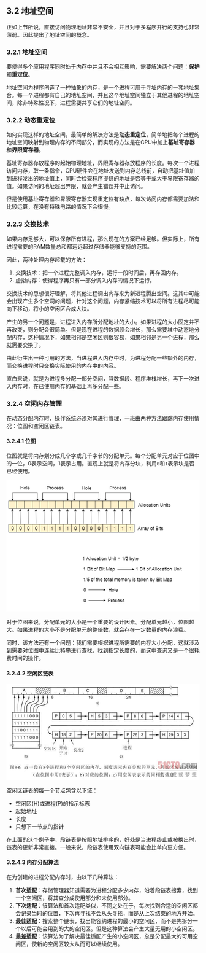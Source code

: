 ## 3.2 地址空间
正如上节所说，直接访问物理地址非常不安全，并且对于多程序并行的支持也非常薄弱。因此提出了地址空间的概念。

### 3.2.1 地址空间

要使得多个应用程序同时处于内存中并且不会相互影响，需要解决两个问题：**保护**和**重定位**。

地址空间为程序创造了一种抽象的内存，是一个进程可用于寻址内存的一套地址集合。每一个进程都有自己的地址空间，并且这个地址空间独立于其他进程的地址空间，除非特殊性况下，进程需要共享它们的地址空间。

### 3.2.2 动态重定位

如何实现这样的地址空间，最简单的解决方法是**动态重定位**，简单地把每个进程的地址空间映射到物理内存的不同部分，而实现的方法是在CPU中加上**基址寄存器**和**界限寄存器**。

基址寄存器存放程序的起始物理地址，界限寄存器存放程序的长度。每次一个进程访问内存，取一条指令，CPU硬件会在地址发送到内存总线前，自动把基址值加到进程发出的地址值上，同时会检查程序提供的地址是否等于或大于界限寄存器的值。如果访问的地址超出界限，就会产生错误并中止访问。

但是使用基址寄存器和界限寄存器实现重定位有缺点，每次访问内存都需要加法和比较运算，在没有特殊电路的情况下会很慢。

### 3.2.3 交换技术

如果内存足够大，可以保存所有进程，那么现在的方案已经足够。但实际上，所有进程需要的RAM数量总和都远远超过存储器能够支持的范围。

因此，两种处理内存超载的方法：
1. 交换技术：把一个进程完整调入内存，运行一段时间后，再存回内存。
2. 虚拟内存：使得程序再只有一部分调入内存的情况下运行。

交换技术的思想很好理解，将其他进程调出内存来为新进程腾出空间。这其中可能会出现产生多个空洞的问题，针对这个问题，内存紧缩技术可以将所有进程尽可能向下移动，将小的空闲区合成大块。

产生的另一个问题是，进程进入内存所分配地址的大小。如果进程的大小固定并不再改变，则分配会很简单。但是现在进程的数据段会增长，那么需要堆中动态地分配内存，这种情况下，如果相邻是空闲区则很容易，如果相邻是另一个进程，那么就需要交换了。

由此衍生出一种可用的方法，当进程进入内存中时，为进程分配一些额外的内存，而交换进程时只交换实际使用的内存中的内容。

直白来说，就是为进程多分配一部分空间，当数据段、程序堆栈增长，再下一次进入内存时，在已使用内存的基础上再多分配一些。

### 3.2.4 空闲内存管理

在动态分配内存时，操作系统必须对其进行管理，一班由两种方法跟踪内存使用情况：位图和空闲区链表。

#### 3.2.4.1 位图

位图就是将内存划分成几个字或几千字节的分配单元。每个分配单元对应于位图中的一位，0表示空闲，1表示占用。直观上就是将内存分块，利用`0`和`1`表示块是否已经使用。

![](./../image/chapter3/bitgraph.png)

对于位图来说，分配单元的大小是一个重要的设计因素。分配单元越小，位图越大。如果进程的大小不是分配单元的整倍数，就会存在一定数量的内存浪费。

同时，该方法还有一个问题：我们需要根据进程所需要的内存大小分配，这就涉及到需要对位图中连续比特串进行查找，找到指定长度的，而这中查询又是一个很耗费时间的操作。

#### 3.2.4.2 空闲区链表

![](../image/chapter3/3.2.4.2.jpg)

空闲区链表的每一个节点包含以下域：
- 空闲区(H)或进程(P)的指示标志
- 起始地址
- 长度
- 只想下一节点的指针

在上面的这个例子中，段链表是按照地址排序的，好处是当进程终止或被换出时，链表的更新非常直接。一般来说，段链表使用双向链表可能会比单向更方便。

#### 3.2.4.3 内存分配算法
在为创建的进程分配内存时，由以下几种算法：
1. **首次适配**：存储管理器知道需要为进程分配多少内存，沿着段链表搜索，找到一个空闲区，将其查分成使用部分和未使用部分。
2. **下次适配**：该算法和首次适配类似，不同之处在于，每次找到合适的空闲区都会记录当时的位置，下次再寻找不会从头寻找，而是从上次结束的地方开始。
3. **最佳适配**：搜索整个链表，找出能容纳进程的最小的空闲区，而不是先拆分一个以后可能会用到的大的空闲区。但是这种算法会产生大量无用的小空闲区。
4. **最差适配**：该算法为了解决最佳适配产生的小空闲区，总是分配最大的可用空闲区，使新的空闲区较大从而可以继续使用。